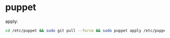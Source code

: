 # puppet

apply: 

```bash
cd /etc/puppet && sudo git pull --force && sudo puppet apply /etc/puppet/manifests/site.pp --debug
```
